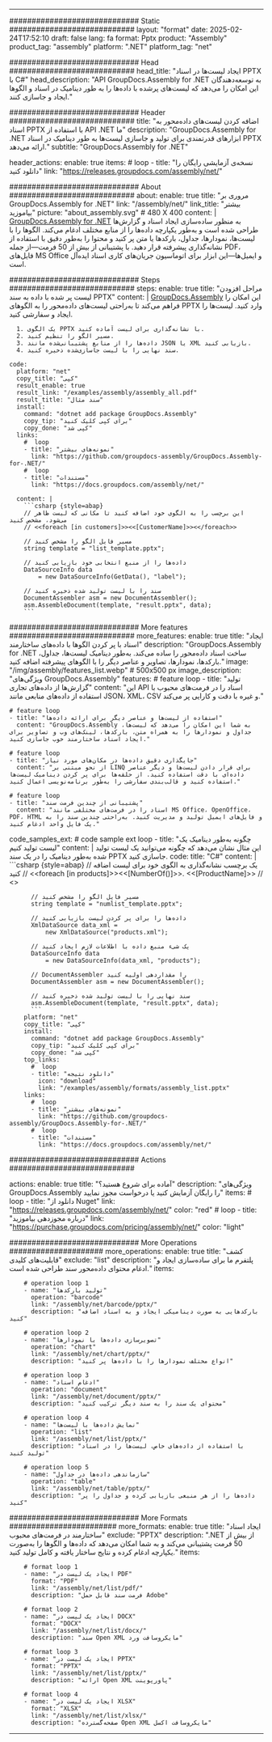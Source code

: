 



---
############################# Static ############################
layout: "format"
date:  2025-02-24T17:52:10
draft: false
lang: fa
format: Pptx
product: "Assembly"
product_tag: "assembly"
platform: ".NET"
platform_tag: "net"

############################# Head ############################
head_title: "ایجاد لیست‌ها در اسناد PPTX با C#"
head_description: "API GroupDocs.Assembly for .NET به توسعه‌دهندگان این امکان را می‌دهد که لیست‌های پرشده با داده‌ها را به طور دینامیک در اسناد و الگوها ایجاد و جاسازی کنند."

############################# Header ############################
title: "اضافه کردن لیست‌های داده‌محور به اسناد PPTX با استفاده از API .NET ما" 
description: "GroupDocs.Assembly for .NET ابزارهای قدرتمندی برای تولید و جاسازی لیست‌ها به طور دینامیک در اسناد PPTX ارائه می‌دهد."
subtitle: "GroupDocs.Assembly for .NET" 

header_actions:
  enable: true
  items:
    #  loop
    - title: "نسخه‌ی آزمایشی رایگان را دانلود کنید"
      link: "https://releases.groupdocs.com/assembly/net/"
      
############################# About ############################
about:
    enable: true
    title: "مروری بر GroupDocs.Assembly for .NET"
    link: "/assembly/net/"
    link_title: "بیشتر بیاموزید"
    picture: "about_assembly.svg" # 480 X 400
    content: |
       [GroupDocs.Assembly for .NET](/assembly/net/) به منظور ساده‌سازی ایجاد اسناد و گزارش‌ها طراحی شده است و به‌طور یکپارچه داده‌ها را از منابع مختلف ادغام می‌کند. الگوها را با لیست‌ها، نمودارها، جداول، بارکدها یا متن پر کنید و محتوا را به‌طور دقیق با استفاده از نشانه‌گذاری پیشرفته قرار دهید. با پشتیبانی از بیش از 50 فرمت—از جمله PDF، فایل‌های MS Office و ایمیل‌ها—این ابزار برای اتوماسیون جریان‌های کاری اسناد ایده‌آل است.

############################# Steps ############################
steps:
    enable: true
    title: "مراحل افزودن لیست پر شده با داده به سند PPTX"
    content: |
      [GroupDocs.Assembly](/assembly/net/) این امکان را فراهم می‌کند تا به‌راحتی لیست‌های داده‌محور را به الگوهای PPTX وارد کنید. لیست‌ها را ایجاد و سفارشی کنید.
      
      1. یک الگوی PPTX با نشانه‌گذاری برای لیست آماده کنید.
      2. مسیر الگو را تنظیم کنید.
      3. داده‌ها را از منابع پشتیبانی‌شده مانند JSON یا XML بازیابی کنید.
      4. سند نهایی را با لیست جاسازی‌شده ذخیره کنید.
   
    code:
      platform: "net"
      copy_title: "کپی"
      result_enable: true
      result_link: "/examples/assembly/assembly_all.pdf"
      result_title: "سند مثال"
      install:
        command: "dotnet add package GroupDocs.Assembly"
        copy_tip: "برای کپی کلیک کنید"
        copy_done: "کپی شد"
      links:
        #  loop
        - title: "نمونه‌های بیشتر"
          link: "https://github.com/groupdocs-assembly/GroupDocs.Assembly-for-.NET/"
        #  loop
        - title: "مستندات"
          link: "https://docs.groupdocs.com/assembly/net/"
          
      content: |
        ```csharp {style=abap}
        // این برچسب را به الگوی خود اضافه کنید تا مکانی که لیست ظاهر می‌شود، مشخص کنید
        // <<foreach [in customers]>><<[CustomerName]>><</foreach>>

        // مسیر فایل الگو را مشخص کنید
        string template = "list_template.pptx";

        // داده‌ها را از منبع انتخابی خود بازیابی کنید
        DataSourceInfo data 
            = new DataSourceInfo(GetData(), "label");

        // سند را با لیست تولید شده ذخیره کنید
        DocumentAssembler asm = new DocumentAssembler();
        asm.AssembleDocument(template, "result.pptx", data);
        ```            

############################# More features ############################
more_features:
  enable: true
  title: "ایجاد اسناد با پر کردن الگوها با داده‌های ساختارمند"
  description: "GroupDocs.Assembly for .NET ساخت اسناد داده‌محور را ساده می‌کند. به‌طور دینامیک لیست‌ها، جداول، بارکدها، نمودارها، تصاویر و عناصر دیگر را با الگوهای پیشرفته اضافه کنید."
  image: "/img/assembly/features_list.webp" # 500x500 px
  image_description: "ویژگی‌های GroupDocs.Assembly"
  features:
    # feature loop
    - title: "تولید گزارش‌ها از داده‌های تجاری"
      content: "این API اسناد را در فرمت‌های محبوب با استفاده از داده‌های منابعی مانند JSON، XML، CSV و غیره با دقت و کارایی پر می‌کند."

    # feature loop
    - title: "استفاده از لیست‌ها و عناصر دیگر برای ارائه داده‌ها"
      content: "GroupDocs.Assembly به شما این امکان را می‌دهد که لیست‌ها، جداول و نمودارها را به همراه متن، بارکدها، لینک‌های وب و تصاویر برای ایجاد اسناد ساختارمند خوب جاسازی کنید."

    # feature loop
    - title: "جایگذاری دقیق داده‌ها در مکان‌های مورد نیاز"
      content: "از نحو مبتنی بر LINQ برای قرار دادن لیست‌ها و دیگر عناصر داده‌ای با دقت استفاده کنید. از حلقه‌ها برای پر کردن دینامیک لیست‌ها استفاده کنید و قالب‌بندی سفارشی را به‌طور برنامه‌نویسی اعمال کنید."

    # feature loop
    - title: "پشتیبانی از چندین فرمت سند"
      content: "اسناد را در فرمت‌های مختلفی مانند MS Office، OpenOffice، PDF، HTML و فایل‌های ایمیل تولید و مدیریت کنید. به‌راحتی چندین سند را به یک فایل واحد ادغام کنید."
      
  code_samples_ext:
    # code sample ext loop
    - title: "چگونه به‌طور دینامیک یک لیست تولید کنیم"
      content: |
        این مثال نشان می‌دهد که چگونه می‌توانید یک لیست تولید شده به‌طور دینامیک را در یک سند PPTX جاسازی کنید.
      code:
        title: "C#"
        content: |
          ```csharp {style=abap}
          // یک برچسب نشانه‌گذاری به الگوی خود برای لیست اضافه کنید
          // <<foreach [in products]>><<[NumberOf()]>>. <<[ProductName]>>
          // <</foreach>>

          // مسیر فایل الگو را مشخص کنید
          string template = "numlist_template.pptx";

          // داده‌ها را برای پر کردن لیست بازیابی کنید
          XmlDataSource data_xml =
              new XmlDataSource("products.xml");

          // یک شیء منبع داده با اطلاعات لازم ایجاد کنید
          DataSourceInfo data 
              = new DataSourceInfo(data_xml, "products");

          // DocumentAssembler را مقداردهی اولیه کنید
          DocumentAssembler asm = new DocumentAssembler();

          // سند نهایی را با لیست تولید شده ذخیره کنید
          asm.AssembleDocument(template, "result.pptx", data);
          ```
        platform: "net"
        copy_title: "کپی"
        install:
          command: "dotnet add package GroupDocs.Assembly"
          copy_tip: "برای کپی کلیک کنید"
          copy_done: "کپی شد"
        top_links:
          #  loop
          - title: "دانلود نتیجه"
            icon: "download"
            link: "/examples/assembly/formats/assembly_list.pptx"
        links:
          #  loop
          - title: "نمونه‌های بیشتر"
            link: "https://github.com/groupdocs-assembly/GroupDocs.Assembly-for-.NET/"
          #  loop
          - title: "مستندات"
            link: "https://docs.groupdocs.com/assembly/net/"
            

            


############################# Actions ############################

actions:
  enable: true
  title: "آماده برای شروع هستید؟"
  description: "ویژگی‌های GroupDocs.Assembly را رایگان آزمایش کنید یا درخواست مجوز نمایید"
  items:
    #  loop
    - title: "دانلود از Nuget"
      link: "https://releases.groupdocs.com/assembly/net/"
      color: "red"
        #  loop
    - title: "درباره مجوزدهی بیاموزید"
      link: "https://purchase.groupdocs.com/pricing/assembly/net/"
      color: "light"


############################# More Operations #####################
more_operations:
    enable: true
    title: "کشف قابلیت‌های کلیدی"
    exclude: "list"
    description: "پلتفرم ما برای ساده‌سازی ایجاد و ادغام محتوای داده‌محور سند طراحی شده است."
    items: 
          
        # operation loop 1
        - name: "تولید بارکدها"
          operation: "barcode"
          link: "/assembly/net/barcode/pptx/"
          description: "بارکدهایی به صورت دینامیکی ایجاد و به اسناد اضافه کنید"

        # operation loop 2
        - name: "تصویرسازی داده‌ها با نمودارها"
          operation: "chart"
          link: "/assembly/net/chart/pptx/"
          description: "انواع مختلف نمودارها را با داده‌ها پر کنید"

        # operation loop 3
        - name: "ادغام اسناد"
          operation: "document"
          link: "/assembly/net/document/pptx/"
          description: "محتوای یک سند را به سند دیگر ترکیب کنید"

        # operation loop 4
        - name: "نمایش داده‌ها با لیست‌ها"
          operation: "list"
          link: "/assembly/net/list/pptx/"
          description: "با استفاده از داده‌های خاص، لیست‌ها را در اسناد تولید کنید"

        # operation loop 5
        - name: "سازماندهی داده‌ها در جداول"
          operation: "table"
          link: "/assembly/net/table/pptx/"
          description: "داده‌ها را از هر منبعی بازیابی کرده و جداول را پر کنید"
         
          
############################# More Formats ########################
more_formats:
    enable: true
    title: "ایجاد اسناد ساختارمند در فرمت‌های محبوب"
    exclude: "PPTX"
    description: ".NET از بیش از 50 فرمت پشتیبانی می‌کند و به شما امکان می‌دهد که داده‌ها و الگوها را به‌صورت یکپارچه ادغام کرده و نتایج ساختار یافته و کامل تولید کنید."
    items: 
          
        # format loop 1
        - name: "ایجاد یک لیست در PDF"
          format: "PDF"
          link: "/assembly/net/list/pdf/"
          description: "فرمت سند قابل حمل Adobe"
          
        # format loop 2
        - name: "ایجاد یک لیست در DOCX"
          format: "DOCX"
          link: "/assembly/net/list/docx/"
          description: "سند Open XML مایکروسافت ورد"
          
        # format loop 3
        - name: "ایجاد یک لیست در PPTX"
          format: "PPTX"
          link: "/assembly/net/list/pptx/"
          description: "ارائه Open XML پاورپوینت"
          
        # format loop 4
        - name: "ایجاد یک لیست در XLSX"
          format: "XLSX"
          link: "/assembly/net/list/xlsx/"
          description: "صفحه‌گسترده Open XML مایکروسافت اکسل"


          

---